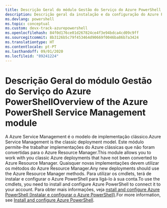 ```yaml
---
title: Descrição Geral do módulo Gestão do Serviço do Azure PowerShell | Microsoft Docs
description: Descrição geral da instalação e da configuração do Azure PowerShell.
ms.devlang: powershell
ms.topic: conceptual
ms.custom: devx-track-azurepowershell
ms.openlocfilehash: 84f0d176ce01d267824ce4f3e94bdca4cd09c9ff
ms.sourcegitcommit: 8b3126b5c79f453464d90669f0046ba86b7a3424
ms.translationtype: HT
ms.contentlocale: pt-PT
ms.lasthandoff: 09/01/2020
ms.locfileid: "89241224"
---
```

# <a name="overview-of-the-azure-powershell-service-management-module"></a><span data-ttu-id="a06e1-103">Descrição Geral do módulo Gestão do Serviço do Azure PowerShell</span><span class="sxs-lookup"><span data-stu-id="a06e1-103">Overview of the Azure PowerShell Service Management module</span></span>

<span data-ttu-id="a06e1-104">A Azure Service Management é o modelo de implementação clássico.</span><span class="sxs-lookup"><span data-stu-id="a06e1-104">Azure Service Management is the classic deployment model.</span></span> <span data-ttu-id="a06e1-105">Este módulo permite-lhe trabalhar implementações do Azure clássicas que não foram convertidas para o Azure Resource Manager.</span><span class="sxs-lookup"><span data-stu-id="a06e1-105">This module allows you to work with you classic Azure deployments that have not been converted to Azure Resource Manager.</span></span> <span data-ttu-id="a06e1-106">Quaisquer novas implementações devem utilizar os métodos do Azure Resource Manager.</span><span class="sxs-lookup"><span data-stu-id="a06e1-106">Any new deployments should use the Azure Resource Manager methods.</span></span> <span data-ttu-id="a06e1-107">Para utilizar os cmdlets, terá de instalar e configurar o Azure PowerShell para ligá-lo à sua conta.</span><span class="sxs-lookup"><span data-stu-id="a06e1-107">To use the cmdlets, you need to install and configure Azure PowerShell to connect it to your account.</span></span> <span data-ttu-id="a06e1-108">Para obter mais informações, veja [nstall and configure Azure PowerShell (Instalar e configurar o Azure PowerShell)](install-azure-ps.md).</span><span class="sxs-lookup"><span data-stu-id="a06e1-108">For more information, see [Install and configure Azure PowerShell](install-azure-ps.md).</span></span>
